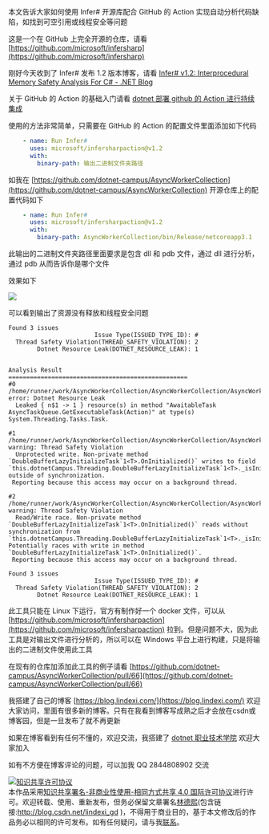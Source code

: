 
本文告诉大家如何使用 Infer# 开源库配合 GitHub 的 Action 实现自动分析代码缺陷，如找到可空引用或线程安全等问题

<!--more-->


<!-- CreateTime:2021/11/19 19:39:33 -->

<!-- 发布 -->

这是一个在 GitHub 上完全开源的仓库，请看 [https://github.com/microsoft/infersharp](https://github.com/microsoft/infersharp)

刚好今天收到了 Infer# 发布 1.2 版本博客，请看 [Infer# v1.2: Interprocedural Memory Safety Analysis For C# - .NET Blog](https://devblogs.microsoft.com/dotnet/infer-v1-2-interprocedural-memory-safety-analysis-for-c/ )

关于 GitHub 的 Action 的基础入门请看 [dotnet 部署 github 的 Action 进行持续集成](https://blog.lindexi.com/post/dotnet-%E9%83%A8%E7%BD%B2-github-%E7%9A%84-Action-%E8%BF%9B%E8%A1%8C%E6%8C%81%E7%BB%AD%E9%9B%86%E6%88%90.html )

使用的方法非常简单，只需要在 GitHub 的 Action 的配置文件里面添加如下代码

```yml
    - name: Run Infer#      
      uses: microsoft/infersharpaction@v1.2
      with:
        binary-path: 输出二进制文件夹路径
```

如我在 [https://github.com/dotnet-campus/AsyncWorkerCollection](https://github.com/dotnet-campus/AsyncWorkerCollection) 开源仓库上的配置代码如下

```yml
    - name: Run Infer#      
      uses: microsoft/infersharpaction@v1.2
      with:
        binary-path: AsyncWorkerCollection/bin/Release/netcoreapp3.1
```

此输出的二进制文件夹路径里面要求是包含 dll 和 pdb 文件，通过 dll 进行分析，通过 pdb 从而告诉你是哪个文件

效果如下

<!-- ![](image/dotnet 使用 Infer# 自动分析代码缺陷/dotnet 使用 Infer# 自动分析代码缺陷0.png) -->

![](http://cdn.lindexi.site/lindexi%2F202111191944415549.jpg)

可以看到输出了资源没有释放和线程安全问题

```
Found 3 issues
                        Issue Type(ISSUED_TYPE_ID): #
  Thread Safety Violation(THREAD_SAFETY_VIOLATION): 2
        Dotnet Resource Leak(DOTNET_RESOURCE_LEAK): 1


Analysis Result
==================================================
#0
/home/runner/work/AsyncWorkerCollection/AsyncWorkerCollection/AsyncWorkerCollection/AsyncTaskQueue_/AsyncTaskQueue.cs:72: error: Dotnet Resource Leak
  Leaked { n$1 -> 1 } resource(s) in method "AwaitableTask AsyncTaskQueue.GetExecutableTask(Action)" at type(s) System.Threading.Tasks.Task.

#1
/home/runner/work/AsyncWorkerCollection/AsyncWorkerCollection/AsyncWorkerCollection/DoubleBuffer_/DoubleBufferLazyInitializeTask.cs:47: warning: Thread Safety Violation
  Unprotected write. Non-private method `DoubleBufferLazyInitializeTask`1<T>.OnInitialized()` writes to field `this.dotnetCampus.Threading.DoubleBufferLazyInitializeTask`1<T>._isInitialized` outside of synchronization.
 Reporting because this access may occur on a background thread.

#2
/home/runner/work/AsyncWorkerCollection/AsyncWorkerCollection/AsyncWorkerCollection/DoubleBuffer_/DoubleBufferLazyInitializeTask.cs:41: warning: Thread Safety Violation
  Read/Write race. Non-private method `DoubleBufferLazyInitializeTask`1<T>.OnInitialized()` reads without synchronization from `this.dotnetCampus.Threading.DoubleBufferLazyInitializeTask`1<T>._isInitialized`. Potentially races with write in method `DoubleBufferLazyInitializeTask`1<T>.OnInitialized()`.
 Reporting because this access may occur on a background thread.

Found 3 issues
                        Issue Type(ISSUED_TYPE_ID): #
  Thread Safety Violation(THREAD_SAFETY_VIOLATION): 2
        Dotnet Resource Leak(DOTNET_RESOURCE_LEAK): 1
```

此工具只能在 Linux 下运行，官方有制作好一个 docker 文件，可以从 [https://github.com/microsoft/infersharpaction](https://github.com/microsoft/infersharpaction) 拉到。但是问题不大，因为此工具是对输出文件进行分析的，所以可以在 Windows 平台上进行构建，只是将输出的二进制文件使用此工具

在现有的仓库加添加此工具的例子请看 [https://github.com/dotnet-campus/AsyncWorkerCollection/pull/66](https://github.com/dotnet-campus/AsyncWorkerCollection/pull/66)



我搭建了自己的博客 [https://blog.lindexi.com/](https://blog.lindexi.com/) 欢迎大家访问，里面有很多新的博客。只有在我看到博客写成熟之后才会放在csdn或博客园，但是一旦发布了就不再更新

如果在博客看到有任何不懂的，欢迎交流，我搭建了 [dotnet 职业技术学院](https://t.me/dotnet_campus) 欢迎大家加入

如有不方便在博客评论的问题，可以加我 QQ 2844808902 交流

<a rel="license" href="http://creativecommons.org/licenses/by-nc-sa/4.0/"><img alt="知识共享许可协议" style="border-width:0" src="https://licensebuttons.net/l/by-nc-sa/4.0/88x31.png" /></a><br />本作品采用<a rel="license" href="http://creativecommons.org/licenses/by-nc-sa/4.0/">知识共享署名-非商业性使用-相同方式共享 4.0 国际许可协议</a>进行许可。欢迎转载、使用、重新发布，但务必保留文章署名[林德熙](http://blog.csdn.net/lindexi_gd)(包含链接:http://blog.csdn.net/lindexi_gd )，不得用于商业目的，基于本文修改后的作品务必以相同的许可发布。如有任何疑问，请与我[联系](mailto:lindexi_gd@163.com)。